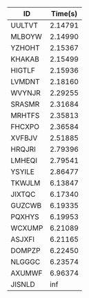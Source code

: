 |ID|Time(s)|
|-|-|
|UULTVT|2.14791|
|MLBOYW|2.14990|
|YZHOHT|2.15367|
|KHAKAB|2.15499|
|HIGTLF|2.15936|
|LVMDNT|2.18160|
|WVYNJR|2.29255|
|SRASMR|2.31684|
|MRHTFS|2.35813|
|FHCXPO|2.36584|
|XVFBJV|2.51885|
|HRQJRI|2.79396|
|LMHEQI|2.79541|
|YSYILE|2.86477|
|TKWJLM|6.13847|
|JIXTQC|6.17340|
|GUZCWB|6.19335|
|PQXHYS|6.19953|
|WCXUMP|6.21089|
|ASJXFI|6.21165|
|DOMPZP|6.22450|
|NLGGGC|6.23574|
|AXUMWF|6.96374|
|JISNLD|inf|
